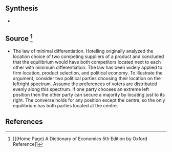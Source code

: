 ## Synthesis
- 
## Source [^1]
- The law of minimal differentiation. Hotelling originally analyzed the location choice of two competing suppliers of a product and concluded that the equilibrium would have both competitors located next to each other with minimum differentiation. The law has been widely applied to firm location, product selection, and political economy. To illustrate the argument, consider two political parties choosing their location on the leftright spectrum. Assume the preferences of voters are distributed evenly along this spectrum. If one party chooses an extreme left position then the other party can secure a majority by locating just to its right. The converse holds for any position except the centre, so the only equilibrium has both parties located at the centre.
## References

[^1]: [[(Home Page) A Dictionary of Economics 5th Edition by Oxford Reference]]
